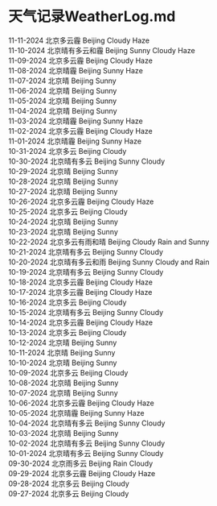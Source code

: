 # 天气记录WeatherLog.md  

11-11-2024 北京多云霾 Beijing Cloudy Haze  
11-10-2024 北京晴有多云和霾 Beijing Sunny Cloudy Haze  
11-09-2024 北京多云霾 Beijing Cloudy Haze  
11-08-2024 北京晴霾 Beijing Sunny Haze  
11-07-2024 北京晴 Beijing Sunny  
11-06-2024 北京晴 Beijing Sunny  
11-05-2024 北京晴 Beijing Sunny  
11-04-2024 北京晴 Beijing Sunny  
11-03-2024 北京晴霾 Beijing Sunny Haze  
11-02-2024 北京多云霾 Beijing Cloudy Haze  
11-01-2024 北京晴霾 Beijing Sunny Haze  
10-31-2024 北京多云 Beijing Cloudy  
10-30-2024 北京晴有多云 Beijing Sunny Cloudy  
10-29-2024 北京晴 Beijing Sunny  
10-28-2024 北京晴 Beijing Sunny  
10-27-2024 北京晴 Beijing Sunny  
10-26-2024 北京多云霾 Beijing Cloudy Haze  
10-25-2024 北京多云 Beijing Cloudy  
10-24-2024 北京晴 Beijing Sunny  
10-23-2024 北京晴 Beijing Sunny  
10-22-2024 北京多云有雨和晴 Beijing Cloudy Rain and Sunny  
10-21-2024 北京晴有多云 Beijing Sunny Cloudy  
10-20-2024 北京晴有多云和雨 Beijing Sunny Cloudy and Rain  
10-19-2024 北京晴有多云 Beijing Sunny Cloudy  
10-18-2024 北京多云霾 Beijing Cloudy Haze  
10-17-2024 北京多云霾 Beijing Cloudy Haze  
10-16-2024 北京多云 Beijing Cloudy  
10-15-2024 北京晴有多云 Beijing Sunny Cloudy  
10-14-2024 北京多云霾 Beijing Cloudy Haze  
10-13-2024 北京多云 Beijing Cloudy  
10-12-2024 北京晴 Beijing Sunny  
10-11-2024 北京晴 Beijing Sunny  
10-10-2024 北京晴 Beijing Sunny  
10-09-2024 北京多云 Beijing Cloudy  
10-08-2024 北京晴 Beijing Sunny  
10-07-2024 北京晴 Beijing Sunny  
10-06-2024 北京多云霾 Beijing Cloudy Haze  
10-05-2024 北京晴霾 Beijing Sunny Haze  
10-04-2024 北京晴有多云 Beijing Sunny Cloudy  
10-03-2024 北京晴 Beijing Sunny  
10-02-2024 北京晴有多云 Beijing Sunny Cloudy  
10-01-2024 北京晴有多云 Beijing Sunny Cloudy  
09-30-2024 北京雨多云 Beijing Rain Cloudy  
09-29-2024 北京多云霾 Beijing Cloudy Haze  
09-28-2024 北京多云 Beijing Cloudy  
09-27-2024 北京多云 Beijing Cloudy  
